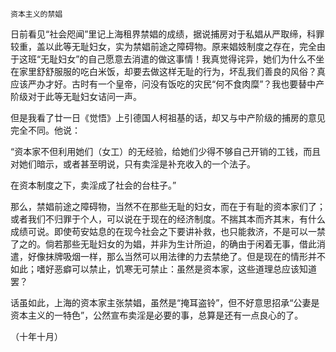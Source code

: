     资本主义的禁娼 

   日前看见“社会咫闻”里记上海租界禁娼的成绩，据说捕房对于私娼从严取缔，科罪较重，盖以此等无耻妇女，实为禁娼前途之障碍物。原来娼妓制度之存在，完全由于这班“无耻妇女”的自己愿意去消遣的做这事情！我真觉得诧异，她们为什么不坐在家里舒舒服服的吃白米饭，却要去做这样无耻的行为，坏乱我们善良的风俗？真应该严办才好。古时有一个皇帝，问没有饭吃的灾民“何不食肉糜”？我也要替中产阶级对于此等无耻妇女诘问一声。

   但是我看了廿一日《觉悟》上引德国人柯祖基的话，却又与中产阶级的捕房的意见完全不同。他说：

   “资本家不但利用她们（女工）的无经验，给她们少得不够自己开销的工钱，而且对她们暗示，或者甚至明说，只有卖淫是补充收入的一个法子。

   在资本制度之下，卖淫成了社会的台柱子。”

   那么，禁娼前途之障碍物，当然不在那些无耻的妇女，而在于有耻的资本家们了；或者我们不归罪于个人，可以说在于现在的经济制度。不揣其本而齐其末，有什么成绩可说。即使苟安姑息的在现今社会之下要讲补救，也只能救济，不是可以一禁了之的。倘若那些无耻妇女的为娼，并非为生计所迫，的确由于闲着无事，借此消遣，好像抹牌吸烟一样，那么当然可以用法律的力去禁绝了。但是现在的情形并不如此；嗜好恶癖可以禁止，饥寒无可禁止：虽然是资本家，这些道理总应该知道罢？

   话虽如此，上海的资本家主张禁娼，虽然是“掩耳盗铃”，但不好意思招承“公妻是资本主义的一特色”，公然宣布卖淫是必要的事，总算是还有一点良心的了。

   （十年十月）

